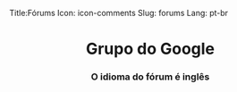 Title:Fórums
Icon: icon-comments
Slug: forums
Lang: pt-br

<style type="text/css">
      .sidebar-nav {
        padding: 9px 0;
      }
</style>

<div class="row">
  <div class="span12" style="text-align:center">
  <h1>Grupo do Google</h1>
  <h3>O idioma do fórum é inglês</h3>
    <iframe id="forum_embed"
  src="javascript:void(0)"
  scrolling="no"
  frameborder="0"
  width="900"
  height="700">
</iframe>
<script type="text/javascript">
  document.getElementById('forum_embed').src =
     'https://groups.google.com/forum/embed/?place=forum/forest-watchers'
     + '&showsearch=true&showpopout=true&showtabs=false'
     + '&parenturl=' + encodeURIComponent(window.location.href);
</script> 
 
  </div>
</div>
